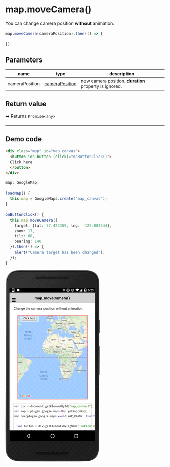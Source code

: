 # map.moveCamera()

You can change camera position **without** animation.

```typescript
map.moveCamera(cameraPosition).then(() => {

})
```

## Parameters

name           | type                                             | description
---------------|--------------------------------------------------|---------------------------------------
cameraPosition | [cameraPosition](../../cameraPosition/README.md) | new camera position. **duration** property is ignored.

## Return value

:arrow_right: Returns `Promise<any>`

----------------------------------------------------------------------------------------------------------

## Demo code

```html
<div class="map" id="map_canvas">
  <button ion-button (click)="onButtonClick()">
  Click here
  </button>
</div>
```

```typescript
map: GoogleMap;

loadMap() {
  this.map = GoogleMaps.create("map_canvas");
}

onButtonClick() {
  this.map.moveCamera({
    target: {lat: 37.422359, lng: -122.084344},
    zoom: 17,
    tilt: 60,
    bearing: 140
  }).then(() => {
    alert("Camera target has been changed");
  });
}

```

![](image.gif)
